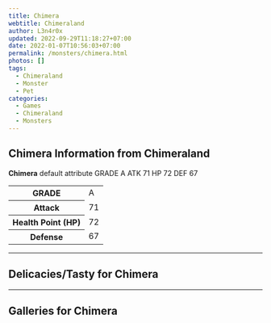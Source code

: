 ```yaml
---
title: Chimera
webtitle: Chimeraland
author: L3n4r0x
updated: 2022-09-29T11:18:27+07:00
date: 2022-01-07T10:56:03+07:00
permalink: /monsters/chimera.html
photos: []
tags:
  - Chimeraland
  - Monster
  - Pet
categories:
  - Games
  - Chimeraland
  - Monsters
---
```


<section id="bootstrap-wrapper"><link rel="stylesheet" href="https://cdn.statically.io/gh/dimaslanjaka/Web-Manajemen/40ac3225/css/bootstrap-4.5-wrapper.css"/><h1>Chimera Information from Chimeraland</h1><p><b>Chimera</b> default attribute GRADE A ATK 71 HP 72 DEF 67<table><tr><th>GRADE</th><td>A</td></tr><tr><th>Attack</th><td>71</td></tr><tr><th>Health Point (HP)</th><td>72</td></tr><tr><th>Defense</th><td>67</td></tr></table></p><hr/><h2>Delicacies/Tasty for Chimera</h2><hr/><div id="gallery"><h2>Galleries for Chimera</h2><div class="row"></div></div></section>